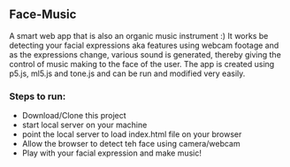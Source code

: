 ## Face-Music 
A smart web app that is also an organic music instrument :) 
It works be detecting your facial expressions aka features using webcam footage and as the expressions change, various sound is generated, thereby giving the control of music making to the face of the user.
The app is created using p5.js, ml5.js and tone.js and can be run and modified very easily.

### Steps to run:

- Download/Clone this project
- start local server on your machine
- point the local server to load index.html file on your browser
- Allow the browser to detect teh face using camera/webcam
- Play with your facial expression and make music!


